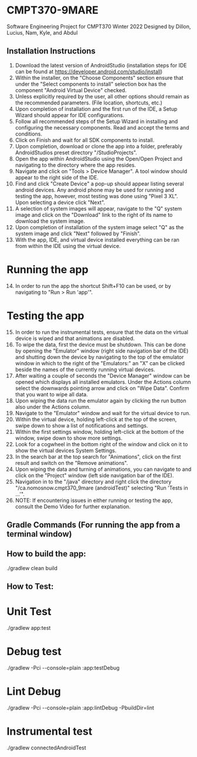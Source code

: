 # CMPT370-9MARE

Software Engineering Project for CMPT370 Winter 2022
Designed by Dillon, Lucius, Nam, Kyle, and Abdul

## Installation Instructions
1. Download the latest version of AndroidStudio (installation steps for IDE can be found at https://developer.android.com/studio/install)
2. Within the installer, on the "Choose Components" section ensure that under the "Select components to install" selection box has the component "Android Virtual Device" checked.
3. Unless explicitly required by the user, all other options should remain as the recommended parameters. (File location, shortcuts, etc.)
4. Upon completion of installation and the first run of the IDE, a Setup Wizard should appear for IDE configurations.
5. Follow all recommended steps of the Setup Wizard in installing and configuring the necessary components. Read and accept the terms and conditions.
6. Click on Finish and wait for all SDK components to install.
7. Upon completion, download or clone the app into a folder, preferably AndroidStudios preset directory "/StudioProjects".
8. Open the app within AndroidStudio using the Open/Open Project and navigating to the directory where the app resides.
9. Navigate and click on "Tools > Device Manager". A tool window should appear to the right side of the IDE.
10. Find and click "Create Device" a pop-up should appear listing several android devices. Any android phone may be used for running and testing the app, however, most testing was done using "Pixel 3 XL". Upon selecting a device click "Next".
11. A selection of system images will appear, navigate to the "Q" system image and click on the "Download" link to the right of its name to download the system image.
12. Upon completion of installation of the system image select "Q" as the system image and click "Next" followed by "Finish".
13. With the app, IDE, and virtual device installed everything can be ran from within the IDE using the virtual device.

# Running the app
14. In order to run the app the shortcut Shift+F10 can be used, or by navigating to "Run > Run 'app'".

# Testing the app
15. In order to run the instrumental tests, ensure that the data on the virtual device is wiped and that animations are disabled.
16. To wipe the data, first the device must be shutdown. This can be done by opening the "Emulator" window (right side navigation bar of the IDE) and shutting down the device by navigating to the top of the emulator window in which to the right of the "Emulators:" an "X" can be clicked beside the names of the currently running virtual devices.
17. After waiting a couple of seconds the "Device Manager" window can be opened which displays all installed emulators. Under the Actions column select the downwards pointing arrow and click on "Wipe Data". Confirm that you want to wipe all data.
18. Upon wiping the data run the emulator again by clicking the run button also under the Actions column.
19. Navigate to the "Emulator" window and wait for the virtual device to run.
20. Within the virtual device, holding left-click at the top of the screen, swipe down to show a list of notifications and settings.
21. Within the first settings window, holding left-click at the bottom of the window, swipe down to show more settings.
22. Look for a cogwheel in the bottom right of the window and click on it to show the virtual devices System Settings.
23. In the search bar at the top search for "Animations", click on the first result and switch on the "Remove animations".
24. Upon wiping the data and turning of animations, you can navigate to and click on the "Project" window (left side navigation bar of the IDE).
25. Navigation in to the "/java" directory and right click the directory "/ca.nomosnow.cmpt370_9mare (androidTest)" selecting "Run 'Tests in ...'".
26. NOTE: If encountering issues in either running or testing the app, consult the Demo Video for further explanation.

## Gradle Commands (For running the app from a terminal window)

## How to build the app:
./gradlew clean build

## How to Test:
# Unit Test
./gradlew app:test

# Debug test
./gradlew -Pci --console=plain :app:testDebug

# Lint Debug
./gradlew -Pci --console=plain :app:lintDebug -PbuildDir=lint

# Instrumental test
./gradlew connectedAndroidTest


